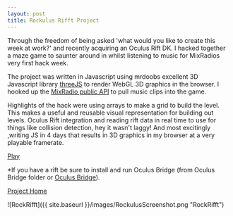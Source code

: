 ```yaml
---
layout: post
title: Rockulus Rifft Project
---
```


Through the freedom of being asked 'what would you like to create this week at work?' and recently acquiring an Oculus Rift DK. I hacked together a maze game to saunter around in whilst listening to music for MixRadios very first hack week. 

The project was written in Javascript using mrdoobs excellent 3D Javascript library [threeJS](http://threejs.org/) to render WebGL 3D graphics in the browser. I hooked up the [MixRadio public API](http://dev.mixrad.io/doc/rest/) to pull music clips into the game.

Highlights of the hack were using arrays to make a grid to build the level. This makes a useful and reusable visual representation for building out levels. Oculus Rift integration and reading rift data in real time to use for things like collision detection, hey it wasn't laggy! And most excitingly ,writing JS in 4 days that results in 3D graphics in my browser at a very playable framerate. 


[Play](http://almerc.github.io/RockulusRifft/)

*If you have a rift be sure to install and run Oculus Bridge (from Oculus Bridge folder or [Oculus Bridge](https://github.com/Instrument/oculus-bridge)).

[Project Home](http://github.com/Almerc/RockulusRifft/)

![RockRifft]({{ site.baseurl }}/images/RockulusScreenshot.png "RockRifft")




 



